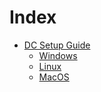 # Index

- [DC Setup Guide](DC/index.md)
  - [Windows](DC/Windows/index.md)
  - [Linux](DC/Linux/index.md)
  - [MacOS](DC/MacOS/index.md)